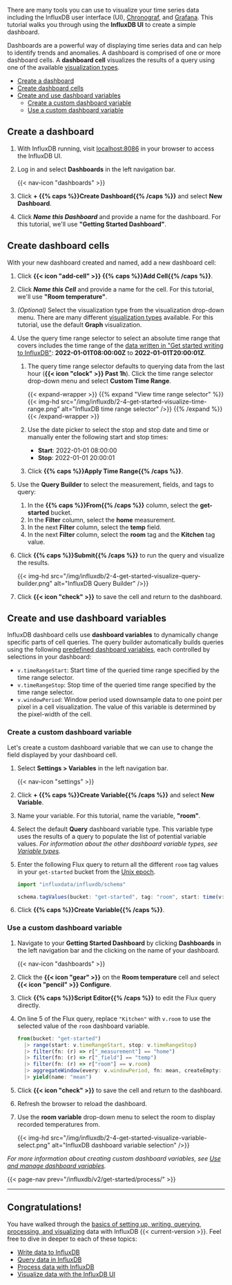 
There are many tools you can use to visualize your time series data including the
InfluxDB user interface (UI), [Chronograf](/influxdb/v2/tools/chronograf/), and
[Grafana](/influxdb/v2/tools/grafana/).
This tutorial walks you through using the **InfluxDB UI** to create a simple dashboard.

Dashboards are a powerful way of displaying time series data and can help to
identify trends and anomalies. A dashboard is comprised of one or more
dashboard cells. A **dashboard cell** visualizes the results of a query using
one of the available [visualization types](/influxdb/v2/visualize-data/visualization-types/).

- [Create a dashboard](#create-a-dashboard)
- [Create dashboard cells](#create-dashboard-cells)
- [Create and use dashboard variables](#create-and-use-dashboard-variables)
  - [Create a custom dashboard variable](#create-a-custom-dashboard-variable)
  - [Use a custom dashboard variable](#use-a-custom-dashboard-variable)

## Create a dashboard

1.  With InfluxDB running, visit [localhost:8086](http://localhost:8086) in your
    browser to access the InfluxDB UI.
2.  Log in and select **Dashboards** in the left navigation bar.

    {{< nav-icon "dashboards" >}}

3.  Click **+ {{% caps %}}Create Dashboard{{% /caps %}}** and select **New Dashboard**.
4.  Click _**Name this Dashboard**_ and provide a name for the dashboard.
    For this tutorial, we'll use **"Getting Started Dashboard"**.

## Create dashboard cells

With your new dashboard created and named, add a new dashboard cell:

1.  Click **{{< icon "add-cell" >}} {{% caps %}}Add Cell{{% /caps %}}**.
2.  Click _**Name this Cell**_ and provide a name for the cell.
    For this tutorial, we'll use **"Room temperature"**.
3.  _(Optional)_ Select the visualization type from the visualization drop-down menu.
    There are many different [visualization types](/influxdb/v2/visualize-data/visualization-types/)
    available.
    For this tutorial, use the default **Graph** visualization.
4.  Use the query time range selector to select an absolute time range that
    covers includes the time range of the
    [data written in "Get started writing to InfluxDB"](/influxdb/v2/get-started/write/#view-the-written-data):
    **2022-01-01T08:00:00Z** to **2022-01-01T20:00:01Z**.

    1.  The query time range selector defaults to querying data from the last hour
        (**{{< icon "clock" >}} Past 1h**).
        Click the time range selector drop-down menu and select **Custom Time Range**.

        {{< expand-wrapper >}}
        {{% expand "View time range selector" %}}
{{< img-hd src="/img/influxdb/2-4-get-started-visualize-time-range.png" alt="InfluxDB time range selector" />}}
        {{% /expand %}}
        {{< /expand-wrapper >}}

    2.  Use the date picker to select the stop and stop date and time or manually
        enter the following start and stop times:

        - **Start**: 2022-01-01 08:00:00
        - **Stop**: 2022-01-01 20:00:01

    3. Click **{{% caps %}}Apply Time Range{{% /caps %}}**.

5.  Use the **Query Builder** to select the measurement, fields, and tags to query:

    1. In the **{{% caps %}}From{{% /caps %}}** column, select the **get-started** bucket.
    2. In the **Filter** column, select the **home** measurement.
    3. In the next **Filter** column, select the **temp** field.
    4. In the next **Filter** column, select the **room** tag and the **Kitchen** tag value.

6.  Click **{{% caps %}}Submit{{% /caps %}}** to run the query and visualize the
    results.

    {{< img-hd src="/img/influxdb/2-4-get-started-visualize-query-builder.png" alt="InfluxDB Query Builder" />}}

7. Click **{{< icon "check" >}}** to save the cell and return to the dashboard.

## Create and use dashboard variables

InfluxDB dashboard cells use **dashboard variables** to dynamically change
specific parts of cell queries.
The query builder automatically builds queries using the following
[predefined dashboard variables](/influxdb/v2/visualize-data/variables/#predefined-dashboard-variables),
each controlled by selections in your dashboard:

- `v.timeRangeStart`: Start time of the queried time range specified by the time range selector.
- `v.timeRangeStop`: Stop time of the queried time range specified by the time range selector.
- `v.windowPeriod`: Window period used downsample data to one point per pixel in
  a cell visualization. The value of this variable is determined by the pixel-width of the cell.

### Create a custom dashboard variable

Let's create a custom dashboard variable that we can use to change the field
displayed by your dashboard cell.

1.  Select **Settings > Variables** in the left navigation bar.

    {{< nav-icon "settings" >}}

2.  Click **+ {{% caps %}}Create Variable{{% /caps %}}** and select **New Variable**.
3.  Name your variable. For this tutorial, name the variable, **"room"**.
4.  Select the default **Query** dashboard variable type.
    This variable type uses the results of a query to populate the list of potential
    variable values. _For information about the other dashboard variable types,
    see [Variable types](/influxdb/v2/visualize-data/variables/variable-types/)._
5.  Enter the following Flux query to return all the different `room` tag values
    in your `get-started` bucket from the [Unix epoch](/influxdb/v2/reference/glossary/#unix-timestamp).

    ```js
    import "influxdata/influxdb/schema"

    schema.tagValues(bucket: "get-started", tag: "room", start: time(v: 0))
    ```

6. Click **{{% caps %}}Create Variable{{% /caps %}}**.

### Use a custom dashboard variable

1.  Navigate to your **Getting Started Dashboard** by clicking **Dashboards** in
    the left navigation bar and the clicking on the name of your dashboard.

    {{< nav-icon "dashboards" >}}

2.  Click the **{{< icon "gear" >}}** on the **Room temperature** cell and select
    **{{< icon "pencil" >}} Configure**.
3.  Click **{{% caps %}}Script Editor{{% /caps %}}** to edit the Flux query
    directly.
4.  On line 5 of the Flux query, replace `"Kitchen"` with `v.room` to use the
    selected value of the `room` dashboard variable.

    ```js
    from(bucket: "get-started")
      |> range(start: v.timeRangeStart, stop: v.timeRangeStop)
      |> filter(fn: (r) => r["_measurement"] == "home")
      |> filter(fn: (r) => r["_field"] == "temp")
      |> filter(fn: (r) => r["room"] == v.room)
      |> aggregateWindow(every: v.windowPeriod, fn: mean, createEmpty: false)
      |> yield(name: "mean")
    ```
5.  Click **{{< icon "check" >}}** to save the cell and return to the dashboard.
6.  Refresh the browser to reload the dashboard.
7.  Use the **room variable** drop-down menu to select the room to display
    recorded temperatures from.

    {{< img-hd src="/img/influxdb/2-4-get-started-visualize-variable-select.png" alt="InfluxDB dashboard variable selection" />}}

_For more information about creating custom dashboard variables, see
[Use and manage dashboard variables](/influxdb/v2/visualize-data/variables/)._

{{< page-nav prev="/influxdb/v2/get-started/process/" >}}

---

## Congratulations!

You have walked through the
[basics of setting up, writing, querying, processing, and visualizing](/influxdb/v2/get-started/)
data with InfluxDB {{< current-version >}}.
Feel free to dive in deeper to each of these topics:

- [Write data to InfluxDB](/influxdb/v2/write-data/)
- [Query data in InfluxDB](/influxdb/v2/query-data/)
- [Process data with InfluxDB](/influxdb/v2/process-data/)
- [Visualize data with the InfluxDB UI](/influxdb/v2/visualize-data/)

